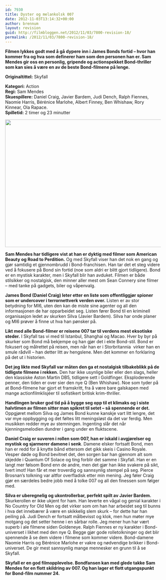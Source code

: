 ```yaml
---
id: 7930
title: Dyster og melankolsk 007
date: 2012-11-03T13:14:32+00:00
author: brennum
layout: revision
guid: http://filmbloggen.net/2012/11/03/7800-revision-18/
permalink: /2012/11/03/7800-revision-18/
---
```

**Filmen lykkes godt med å gå dypere inn i James Bonds fortid &#8211; hvor han kommer fra og hva som definerer ham som den personen han er. Sam Mendes gir oss en personlig, gripende og actionspekket Bond-thriller som kan sies å være en av de beste Bond-filmene på lenge.**

**<!--more-->Originaltittel:** Skyfall

  
**Kategori:** Action  
**Regi:** Sam Mendes  
**Skuespillere:** Daniel Craig, Javier Bardem, Judi Dench, Ralph Fiennes, Naomie Harris, Bérénice Marlohe, Albert Finney, Ben Whishaw, Rory Kinnear, Ola Rapace.  
**Spilletid:** 2 timer og 23 minutter

<a href="http://filmbloggen.net/?attachment_id=7911" rel="attachment wp-att-7911"><img class="alignnone size-large wp-image-7911" src="http://filmbloggen.net/wp-content/uploads//2012/10/bond21-620x413.jpg" alt="" width="620" height="413" /></a>

**Sam Mendes har tidligere vist at han er dyktig med filmer som American Beauty og Road to Perdition.** Og med Skyfall viser han det nok en gang og gjør samtidig et gjennombrudd i Bond-franchisen. Han tar det et steg videre ved å fokusere på Bond sin fortid (noe som aldri er blitt gjort tidligere). Bond er en mystisk karakter, men i Skyfall blir han avduket. Filmen er både stilsikker og nostalgisk, den minner aller mest om Sean Connery sine filmer &#8211; med tanke på gadgets, biler og våpenvalg.

**James Bond (Daniel Craig) leter etter en liste som offentliggjør spioner som er undercover i terrornettverk verden over.** Listen er av stor betydning for MI6, uten den kan de miste sine agenter og all den informasjonen de har opparbeidet seg. Listen fører Bond til en kriminell organisasjon ledet av skurken Silva (Javier Bardem). Silva har onde planer og MI6 prøver å finne ut hva han pønsker på.

**Likt med alle Bond-filmer er reisene 007 tar til verdens mest eksotiske steder.** I Skyfall tas vi med til Istanbul, Shanghai og Macao. Hver by byr på skurker som Bond må bekjempe og han gjør det i ekte Bond-stil. Bond er fokusert og målrettet på reisen, men når han er i Storbritannia  virker han en smule rådvill &#8211; han detter litt av hengslene. Men det kommer en forklaring på det ut i historien.

**Det jeg likte med Skyfall var måten den ga et nostalgisk tilbakeblikk på de tidligste filmene i rekken.** Den har ikke usynlige biler eller den slags, heller den klassiske Aston Martin DB5, tidligere sett i Goldfinger. Eksploderende penner, den tiden er over sier den nye Q (Ben Whishaw). Noe som tyder på at Bond-filmene har gjort et framskritt, fra å være bare galskapen med mange actionfilmklisjéer til sofistikert britisk krim-thriller.

**Handlingen bruker god tid på å bygge seg opp til et klimaks og i siste halvtimen av filmen sitter man spikret til setet &#8211; så spennende er det.** Oppgjøret mellom Silva og James Bond kunne kanskje vart litt lengre, det var mye oppbygging og det føltes litt meningsløst da det var ferdig. Men musikken redder mye av stemningen. Ingenting slår det når kjenningsmelodien dundrer i gang under en fluktscene.

**Daniel Craig er suveren i rollen som 007, han er iskald i avgjørelser og mystisk og sjarmerer damene i senk**. Damene elsker fortsatt Bond, men han er redd for å knytte bånd ettersom det gikk skeis i Casino Royale. Vesper døde og Bond bevitnet det, den sorgen bar han gjennom alt som skjedde i Quantum Of Solace og ting forblir det samme i Skyfall. Han er en langt mer følsom Bond enn de andre, men det gjør han ikke svakere på sikt, tvert imot! Han får et mer troverdig og sannsynlig stempel på seg. Pierce Brosnan&#8217;s tolkning var altfor overfladisk etter min mening. Jeg føler Craig gjør en særdeles bedre jobb med å tolke 007 og all den finessen som følger med.

**Silva er uberegnelig og ukontrollerbar, perfekt spilt av Javier Bardem.** Skurkerollen er ikke ukjent for ham. Han leverte en vågal og genial karakter i No Country for Old Men og det virker som om han har arbeidet seg til bunns i hva det innebærer å være en skikkelig slem skurk &#8211; for dette har han peiling på. Judi Dench er fortsatt målbevisst og klok, men hun møter mye motgang og det setter henne i en sårbar rolle. Jeg mener hun har vært superb i ale filmene siden Goldeneye. Ralph Fiennes er ny karakter i Bond-universet i likhet med den nye Q. Begge gjør gode rolletolkninger og det blir spennende å se dem videre i filmene som kommer videre. Bond-damene Naomie Harris og Bérénice Marlohe er vakre og nødvendige brikker i Bond-universet. De gir mest sannsynlig mange mennesker en grunn til å se Skyfall.

**Skyfall er en god filmopplevelse. Bondfansen kan med glede takke Sam Mendes for en flott skildring av 007. Og han lager et flott utgangspunkt for Bond-film nummer 24.**

<div class="video-shortcode">
</div>